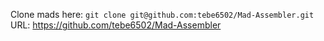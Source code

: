 Clone mads here:
`git clone git@github.com:tebe6502/Mad-Assembler.git`
URL: https://github.com/tebe6502/Mad-Assembler

